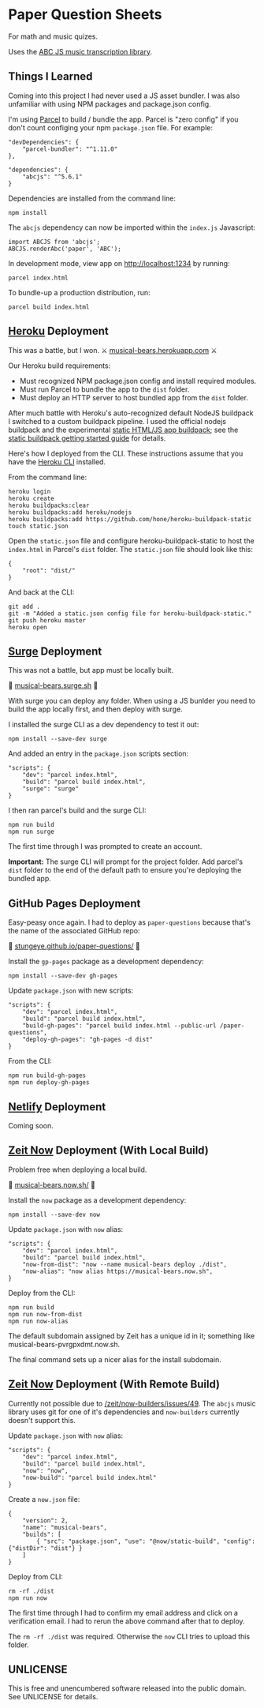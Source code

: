 # Paper Question Sheets

For math and music quizes.

Uses the [ABC JS music transcription library](https://abcjs.net/).

## Things I Learned

Coming into this project I had never used a JS asset bundler. I was also unfamiliar with using NPM packages and package.json config.

I'm using [Parcel](https://parceljs.org) to build / bundle the app. Parcel is "zero config" if you don't count configing your npm `package.json` file. For example:

    "devDependencies": {
        "parcel-bundler": "^1.11.0"
    },

    "dependencies": {
        "abcjs": "^5.6.1"
    }

Dependencies are installed from the command line:

    npm install

The `abcjs` dependency can now be imported within the `index.js` Javascript:

    import ABCJS from 'abcjs';
    ABCJS.renderAbc('paper', 'ABC');

In development mode, view app on [http://localhost:1234](http://localhost:1234) by running:

    parcel index.html

To bundle-up a production distribution, run:

    parcel build index.html

## [Heroku](https://heroku.com) Deployment

This was a battle, but I won. ⚔️ [musical-bears.herokuapp.com](https://musical-bears.herokuapp.com/) ⚔️

Our Heroku build requirements:

* Must recognized NPM package.json config and install required modules.
* Must run Parcel to bundle the app to the `dist` folder.
* Must deploy an HTTP server to host bundled app from the `dist` folder.

After much battle with Heroku's auto-recognized default NodeJS buildpack I switched to a custom buildpack pipeline. I used the official nodejs buildpack and the experimental [static HTML/JS app buildpack](https://github.com/heroku/heroku-buildpack-static); see the [static buildpack getting started guide](https://gist.github.com/hone/24b06869b4c1eca701f9) for details.

Here's how I deployed from the CLI. These instructions assume that you have the [Heroku CLI](https://devcenter.heroku.com/articles/heroku-cli) installed.

From the command line:

    heroku login
    heroku create
    heroku buildpacks:clear
    heroku buildpacks:add heroku/nodejs
    heroku buildpacks:add https://github.com/hone/heroku-buildpack-static
    touch static.json

Open the `static.json` file and configure heroku-buildpack-static to host the `index.html` in Parcel's `dist` folder. The `static.json` file should look like this:

    {
        "root": "dist/"
    }

And back at the CLI:

    git add .
    git -m "Added a static.json config file for heroku-buildpack-static."
    git push heroku master
    heroku open

## [Surge](https://surge.sh) Deployment

This was not a battle, but app must be locally built.

🌊 [musical-bears.surge.sh](https://musical-bears.surge.sh/) 🌊

With surge you can deploy any folder. When using a JS bunlder you need to build the app locally first, and then deploy with surge.

I installed the surge CLI as a dev dependency to test it out:

    npm install --save-dev surge

And added an entry in the `package.json` scripts section:

    "scripts": {
        "dev": "parcel index.html",
        "build": "parcel build index.html",
        "surge": "surge"
    }

I then ran parcel's build and the surge CLI:

    npm run build
    npm run surge

The first time through I was prompted to create an account.

**Important:** The surge CLI will prompt for the project folder. Add parcel's `dist` folder to the end of the default path to ensure you're deploying the bundled app.

## GitHub Pages Deployment

Easy-peasy once again. I had to deploy as `paper-questions` because that's the name of the associated GitHub repo:

📖 [stungeye.github.io/paper-questions/](https://stungeye.github.io/paper-questions/)  📖

Install the `gp-pages` package as a development dependency:

    npm install --save-dev gh-pages

Update `package.json` with new scripts:

    "scripts": {
        "dev": "parcel index.html",
        "build": "parcel build index.html",
        "build-gh-pages": "parcel build index.html --public-url /paper-questions",
        "deploy-gh-pages": "gh-pages -d dist"
    }

From the CLI:

    npm run build-gh-pages
    npm run deploy-gh-pages


## [Netlify](https://www.netlify.com) Deployment

Coming soon.

## [Zeit Now](https://zeit.co/now) Deployment (With Local Build)

Problem free when deploying a local build.

🎪 [musical-bears.now.sh/](https://musical-bears.now.sh/) 🎪

Install the `now` package as a development dependency:

    npm install --save-dev now

Update `package.json` with `now` alias:

    "scripts": {
        "dev": "parcel index.html",
        "build": "parcel build index.html",
        "now-from-dist": "now --name musical-bears deploy ./dist",
        "now-alias": "now alias https://musical-bears.now.sh",
    }

Deploy from the CLI:

    npm run build
    npm run now-from-dist
    npm run now-alias

The default subdomain assigned by Zeit has a unique id in it; something like musical-bears-pvrgpxdmt.now.sh.

The final command sets up a nicer alias for the install subdomain.

## [Zeit Now](https://zeit.co/now) Deployment (With Remote Build)

Currently not possible due to [/zeit/now-builders/issues/49](https://github.com/zeit/now-builders/issues/49). The `abcjs` music library uses git for one of it's dependencies and `now-builders` currently doesn't support this.

Update `package.json` with `now` alias:

    "scripts": {
        "dev": "parcel index.html",
        "build": "parcel build index.html",
        "now": "now",
        "now-build": "parcel build index.html"
    }

Create a `now.json` file:

    {
        "version": 2,
        "name": "musical-bears",
        "builds": [
            { "src": "package.json", "use": "@now/static-build", "config": {"distDir": "dist"} }
        ]
    }

Deploy from CLI:

    rm -rf ./dist
    npm run now

The first time through I had to confirm my email address and click on a verification email. I had to rerun the above command after that to deploy.

The `rm -rf ./dist` was required. Otherwise the `now` CLI tries to upload this folder.

## UNLICENSE

This is free and unencumbered software released into the public domain. See UNLICENSE for details.
